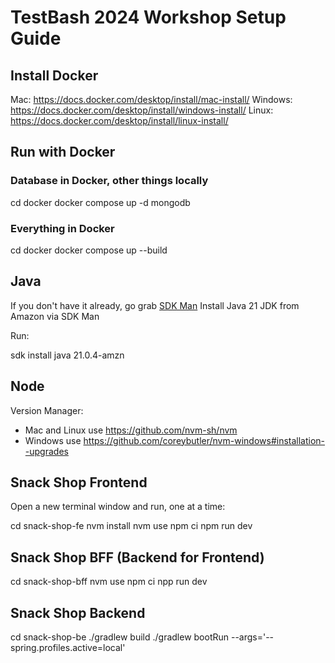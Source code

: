 # TestBash 2024 Workshop Setup Guide

## Install Docker

Mac: <https://docs.docker.com/desktop/install/mac-install/>
Windows: <https://docs.docker.com/desktop/install/windows-install/>
Linux: <https://docs.docker.com/desktop/install/linux-install/>

## Run with Docker

### Database in Docker, other things locally

cd docker
docker compose up -d mongodb

### Everything in Docker

cd docker
docker compose up --build

## Java

If you don't have it already, go grab [SDK Man](https://sdkman.io/)
Install Java 21 JDK from Amazon via SDK Man

Run:

sdk install java 21.0.4-amzn

## Node

Version Manager:

- Mac and Linux use <https://github.com/nvm-sh/nvm>
- Windows use <https://github.com/coreybutler/nvm-windows#installation--upgrades>

## Snack Shop Frontend

Open a new terminal window and run, one at a time:

cd snack-shop-fe
nvm install
nvm use
npm ci
npm run dev

## Snack Shop BFF (Backend for Frontend)

cd snack-shop-bff
nvm use
npm ci
npp run dev

## Snack Shop Backend

cd snack-shop-be
./gradlew build
./gradlew bootRun --args='--spring.profiles.active=local'